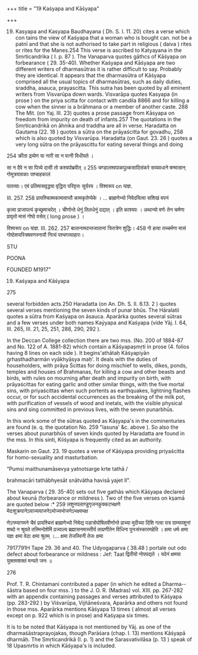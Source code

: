 +++
title = "19 Kaśyapa and Kāśyapa"

+++

19. Kasyapa and Kasyapa Baudhayana ( Dh. S. I. 11. 20) cites a verse which con tains the view of Kaśyapa that a woman who is bought can. not be a patnī and that she is not authorised to take part in religious ( daiva ) rites or rites for the Manes.254 This verse is ascribed to Katyayana in the Smrticandrika ( I. p. 87 ). The Vanaparva quotes gāthcs of Kāśyapa on forbearance ( 29. 35-40). Whether Kaśyapa and Kāśyapa are two different writers of dharmasūtras it is rather difficult to say. Probably they are identical. It appears that the dharmasūtra of Kāśyapa comprised all the usual topics of dharmasūtras, such as daily duties, sraddha, asauca, prayascitta. This sutra has been quoted by all eminent writers from Visvarūpa down wards. Visvarāpa quotes Kasyapa (in prose ) on the priya scitta for contact with candila 8866 and for killing a cow when the sinner is a brāhmana or a member of another caste. 288 The Mit. (on Yaj. III. 23) quotes a prose passage from Kāsyapa on freedom from impurity on death of infants.257 The quotations in the Smṛticandrikā on āhnika and traddha are all in verse. Haradatta on Gautama (22. 18 ) quotes a sūtra on the prāyaścitta for govadhu, 258 which is also quoted by Visvarūpa. Haradatta (on Gaut. 23. 26 ) quotes a very long sūtra on the prāyascittu for eating several things and doing 

254 क्रीता द्रव्येण या नारी सा न पत्नी विधीयते । 

सा न दैवे न सा पित्र्ये दासी तो कश्यपोब्रवीत् ॥ 255 चण्डालश्वपाकपुल्कसादिसंकरे सव्यवधाने षण्मासान् गोमूत्रयावकाः पश्चाहकालं 

पातव्याः। एवं प्रतिमासवृद्ध्या वृद्धिरा परिवृत्तः सूर्यरय । विश्वरूप on याज्ञ. 

III. 257. 258 प्रायश्चितमकामावाप्तौ कामकृतेप्येके । ... ब्राह्मणेभ्यो निवेदयित्वा सशिखं वपनं 

कृत्वा प्राजापत्यं कृच्छ्रमाचरेत् । चीर्णान्ते धेनुं तिलधेनुं दद्यात् । इति काश्यपः । अथान्यो वर्णः तेन चर्मणा प्रावृतो मासं गोष्ठे वसेत् ( long prose ) । 

विश्वरूप on याज्ञ. III. 262. 257 बालानामदन्तजातानां त्रिरात्रेण शुद्धिः। 458 गो हत्वा तच्चर्मणा मासं गोष्ठेशयस्त्रिषवणस्नायौ नित्यं पश्चगव्याहारः। 



STU 

POONA 

FOUNDED M1917" 

19. Kaśyapa and Kāśyapa 

275 

several forbidden acts.250 Haradatta (on An. Dh. S. II. 6.13. 2 ) quotes several verses mentioning the seven kinds of punar bhūs. The Hāralatii quotes a sūtra from Kaśyapa on āsauca. Aparārka quotes several sūtras and a few verses under both names Kaýyapa and Kaśyapa (vide Yāj. I. 64, III. 265, III. 21, 25, 251, 288, 290, 292 ). 

In the Deccan College collection there are two mss. (No. 200 of 1884-87 and No. 122 of A. 1881-82) which contain a Kāśyapaṣmṛti in prose (4. folios having 8 lines on each side ). It begins'athātaḥ Kāśyapiyān grhasthadharmān vyākhyāsya maḥ'. It deals with the duties of householders, with prāya Ścittas for doing mischief to wells, dikes, ponds, temples and houses of Brahmanas, for killing a cow and other beasts and birds, with rules on mourning after death and impurity on birth, with prāyaścittas for eating garlic and other similar things, with the five mortal sins, with priyaścittas when such portents as earthquakes, lightning flashes occur, or for such accidental occurrences as the breaking of the milk pot, with purification of vessels of wood and inetals, with the visible physical sins and sing committed in previous lives, with the seven punarbhūs. 

In this work some of the sūtras quoted as Kāṣyapa's in the cominenturies are found (e. q. the quotation No. 259 "lasuna' &c. above ). So also the verses about punarbhūs of seven kinds quoted by Haradatta are found in the mss. In this sinti, Kiiśyapa is frequently cited as an authority. 

Maskarin on Gaut. 23. 19 quotes a verse of Kāśyapa providing priyaścitta for homo-sexuality and masturbation. 

“Pumsi maithunamāsevya yatnotsarge krte tathā / 

brahmacāri tathābhyesāt snātvātha havisā yajet Il". 

The Vanaparva ( 29. 35-40) sets out five gathās which Kāśyapa declared about keunā (forbearance or mildness ). Two of the five verses on kṣamā are quoted below :* 259 लशुनपलाण्डुगृजनकुक्कटभक्षणे मेदःशुक्रपानेऽयाज्ययाजनेऽभोज्यभोजनेऽभक्ष्यभक्ष 

णेऽगम्यागमने चैवं प्रायश्चित्तं ब्राह्मणेभ्यो निवेद्य पडात्रोपोषितवीर्णान्ते प्राच्या मुदीच्या दिशि गत्वा यत्र ग्राम्यपशूनां शब्दो न श्रूयते तस्मिन्देशेमिं प्रज्वाल्य ब्रह्मासनमास्तीर्य तत्प्रणीतेन विधिना पुनःसंस्कारमहेति । क्षमा धर्मः क्षमा यज्ञः क्षमा वेदाः क्षमा श्रुतम् ।... क्षमा तेजस्विनी तेजः क्षमा 

7917791H Tape 29. 36 and 40. The Udyogaparva ( 38.48 ) portale out odo defect about forbearance or mildness : Jef: Taat द्वितीयो नोपपद्यते । यदेनं क्षमया युक्तमशक्तं मन्यते जनः ॥ 

276 



Prof. T. R. Chintamani contributed a paper (in which he edited a Dharma--śāstra based on four mss. ) to the J. O. R. (Madras) vol. XIII. pp. 267-282 with an appendix containing passages and verses attributed to Kāśyapa (pp. 283-292 ) by Viśvarūpa, Vijñāneśvara, Aparārka and others not found in those mss. Aparārka mentions Kāśyapa 13 times ( almost all verses except on p. 922 which is in prose) and Kaśyapa six times. 

It is to be noted that Kāśyapa is not mentioned by Yāj. as one of the dharmaśāstraprayojakas, though Parāśara (chap. I. 13) mentions Kāśyapā dharmāḥ. The Smṛticandrikā (I. p. 1) and the Sarasvativilāsa (p. 13 ) speak of 18 Upasmrtis in which Kāśyapa's is included. 
